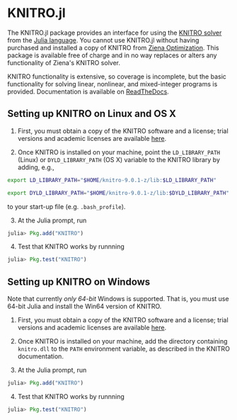 KNITRO.jl
=========

The KNITRO.jl package provides an interface for using the [KNITRO solver](http://www.ziena.com/knitro.htm) from the [Julia language](http://julialang.org/). You cannot use KNITRO.jl without having purchased and installed a copy of KNITRO from [Ziena Optimization](http://www.ziena.com/). This package is available free of charge and in no way replaces or alters any functionality of Ziena's KNITRO solver.

KNITRO functionality is extensive, so coverage is incomplete, but the basic functionality for solving linear, nonlinear, and mixed-integer programs is provided. Documentation is available on [ReadTheDocs](http://knitrojl.readthedocs.org/en/latest/knitro.html).

Setting up KNITRO on Linux and OS X
-----------------------------------

1. First, you must obtain a copy of the KNITRO software and a license; trial versions and academic licenses are available [here](http://www.ziena.com/download.htm).

2. Once KNITRO is installed on your machine, point the `LD_LIBRARY_PATH` (Linux) or `DYLD_LIBRARY_PATH` (OS X) variable to the KNITRO library by adding, e.g.,

  ```bash
  export LD_LIBRARY_PATH="$HOME/knitro-9.0.1-z/lib:$LD_LIBRARY_PATH"
  ```

  ```bash
  export DYLD_LIBRARY_PATH="$HOME/knitro-9.0.1-z/lib:$DYLD_LIBRARY_PATH"
  ```
to your start-up file (e.g. ``.bash_profile``).

3. At the Julia prompt, run 
  ```julia
  julia> Pkg.add("KNITRO")
  ```

4. Test that KNITRO works by runnning
  ```julia
  julia> Pkg.test("KNITRO")
  ```

Setting up KNITRO on Windows
----------------------------

Note that currently *only 64-bit* Windows is supported. That is, you must use 64-bit Julia and install the Win64 version of KNITRO.

1. First, you must obtain a copy of the KNITRO software and a license; trial versions and academic licenses are available [here](http://www.ziena.com/download.htm).

2. Once KNITRO is installed on your machine, add the directory containing ``knitro.dll`` to the `PATH` environment variable, as described in the KNITRO documentation. 

3. At the Julia prompt, run
  ```julia
  julia> Pkg.add("KNITRO")
  ```

4. Test that KNITRO works by runnning
  ```julia
  julia> Pkg.test("KNITRO")
  ```
